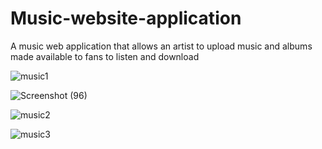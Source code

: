 # Music-website-application
A music web application that allows an artist to upload music and albums made available to fans to listen and download

![music1](https://user-images.githubusercontent.com/55434969/110203989-b5feb800-7e68-11eb-80dc-28859073912c.png)

![Screenshot (96)](https://user-images.githubusercontent.com/55434969/110207696-1c8dd100-7e7d-11eb-9002-99f05ab62341.png)


![music2](https://user-images.githubusercontent.com/55434969/110204004-bdbe5c80-7e68-11eb-9720-1d31e6dad81e.png)

![music3](https://user-images.githubusercontent.com/55434969/110204009-c3b43d80-7e68-11eb-9252-a4a2ff8c1b8c.png)





